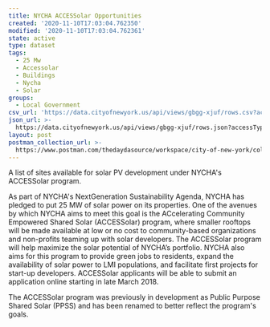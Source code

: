 ```yaml
---
title: NYCHA ACCESSolar Opportunities
created: '2020-11-10T17:03:04.762350'
modified: '2020-11-10T17:03:04.762361'
state: active
type: dataset
tags:
  - 25 Mw
  - Accessolar
  - Buildings
  - Nycha
  - Solar
groups:
  - Local Government
csv_url: 'https://data.cityofnewyork.us/api/views/gbgg-xjuf/rows.csv?accessType=DOWNLOAD'
json_url: >-
  https://data.cityofnewyork.us/api/views/gbgg-xjuf/rows.json?accessType=DOWNLOAD
layout: post
postman_collection_url: >-
  https://www.postman.com/thedaydasource/workspace/city-of-new-york/collection/15909983-4c3e3163-1fa1-40eb-8395-699264d6ae0b
---
```

A list of sites available for solar PV development under NYCHA's ACCESSolar program.

As part of NYCHA's NextGeneration Sustainability Agenda, NYCHA has pledged to put 25 MW of solar power on its properties.  One of the avenues by which NYCHA aims to meet this goal is the ACcelerating Community Empowered Shared Solar (ACCESSolar) program, where smaller rooftops will be made available at low or no cost to community-based organizations and non-profits teaming up with solar developers.  The ACCESSolar program will help maximize the solar potential of NYCHA’s portfolio.  NYCHA also aims for this program to provide green jobs to residents, expand the availability of solar power to LMI populations, and facilitate first projects for start-up developers.  ACCESSolar applicants will be able to submit an application online starting in late March 2018.

The ACCESSolar program was previously in development as Public Purpose Shared Solar (PPSS) and has been renamed to better reflect the program's goals.
